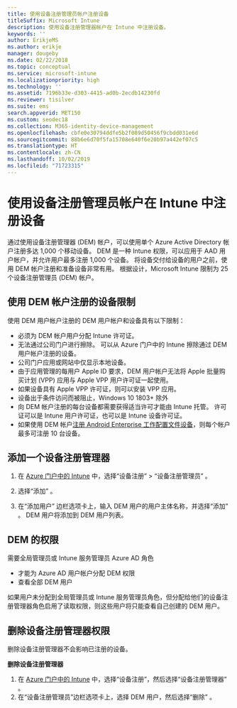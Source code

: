 ```yaml
---
title: 使用设备注册管理员帐户注册设备
titleSuffix: Microsoft Intune
description: 使用设备注册管理器帐户在 Intune 中注册设备。
keywords: ''
author: ErikjeMS
ms.author: erikje
manager: dougeby
ms.date: 02/22/2018
ms.topic: conceptual
ms.service: microsoft-intune
ms.localizationpriority: high
ms.technology: ''
ms.assetid: 7196b33e-d303-4415-ad0b-2ecdb14230fd
ms.reviewer: tisilver
ms.suite: ems
search.appverid: MET150
ms.custom: seodec18
ms.collection: M365-identity-device-management
ms.openlocfilehash: cbfe0e30794ddfe5b2f089d50456f9cbdd031e6d
ms.sourcegitcommit: 88b6e6d70f5fa15708e640f6e20b97a442ef07c5
ms.translationtype: HT
ms.contentlocale: zh-CN
ms.lasthandoff: 10/02/2019
ms.locfileid: "71723315"
---
```

# <a name="enroll-devices-in-intune-by-using-a-device-enrollment-manager-account"></a>使用设备注册管理员帐户在 Intune 中注册设备

通过使用设备注册管理器 (DEM) 帐户，可以使用单个 Azure Active Directory 帐户注册多达 1,000 个移动设备。 DEM 是一种 Intune 权限，可以应用于 AAD 用户帐户，并允许用户最多注册 1,000 个设备。 将设备交付给设备的用户之前，使用 DEM 帐户注册和准备设备非常有用。 根据设计，Microsoft Intune 限制为 25 个设备注册管理员 (DEM) 帐户。

## <a name="limitations-of-devices-that-are-enrolled-with-a-dem-account"></a>使用 DEM 帐户注册的设备限制

使用 DEM 用户帐户注册的 DEM 用户帐户和设备具有以下限制：

- 必须为 DEM 帐户用户分配 Intune 许可证。
- 无法通过公司门户进行擦除。 可以从 Azure 门户中的 Intune 擦除通过 DEM 用户帐户注册的设备。
- 公司门户应用或网站中仅显示本地设备。
- 由于应用管理的每用户 Apple ID 要求，DEM 用户帐户无法将 Apple 批量购买计划 (VPP) 应用与 Apple VPP 用户许可证一起使用。
- 如果设备具有 Apple VPP 许可证，则可以安装 VPP 应用。
- 设备出于条件访问而被阻止，Windows 10 1803+ 除外
- 向 DEM 帐户注册的每台设备都需要获得适当许可才能由 Intune 托管。 许可证可以是 Intune 用户许可证，也可以是 Intune 设备许可证。
- 如果使用 DEM 帐户[注册 Android Enterprise 工作配置文件设备](android-work-profile-enroll.md)，则每个帐户最多可注册 10 台设备。


## <a name="add-a-device-enrollment-manager"></a>添加一个设备注册管理器

1. 在 [Azure 门户中的 Intune](https://aka.ms/intuneportal) 中，选择“设备注册” > “设备注册管理员”   。

2. 选择“添加”  。

3. 在“添加用户”  边栏选项卡上，输入 DEM 用户的用户主体名称，并选择“添加”  。 DEM 用户将添加到 DEM 用户列表。

## <a name="permissions-for-dem"></a>DEM 的权限

需要全局管理员或 Intune 服务管理员 Azure AD 角色
- 才能为 Azure AD 用户帐户分配 DEM 权限
- 查看全部 DEM 用户

如果用户未分配到全局管理员或 Intune 服务管理员角色，但分配给他们的设备注册管理器角色启用了读取权限，则这些用户将只能查看自己创建的 DEM 用户。


## <a name="remove-device-enrollment-manager-permissions"></a>删除设备注册管理器权限

删除设备注册管理器不会影响已注册的设备。

**删除设备注册管理器**

1. 在 [Azure 门户中的 Intune](https://aka.ms/intuneportal) 中，选择“设备注册”，然后选择“设备注册管理器”   。
2. 在“设备注册管理员”边栏选项卡上，选择 DEM 用户，然后选择“删除”   。

